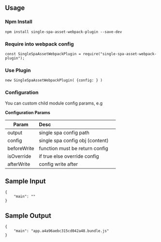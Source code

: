 ## Usage

### Npm Install
```
npm install single-spa-asset-webpack-plugin --save-dev
```

### Require into webpack config
```
const SingleSpaAssetWebpackPlugin = require("single-spa-asset-webpack-plugin");
```

### Use Plugin
```
new SingleSpaAssetWebpackPlugin( {config: } )
```

### Configuration

You can custom child module config params, e.g

**Configuration Params**

| Param      | Desc    |    |
| --------   | :-----   | :----: |
| output             | single spa  config path           |       |
| config             | single spa config obj (content)   |      |
| beforeWrite        | function must be return config    |       |
| isOverride         |  if true else override config     |       |
| afterWrite         | config write after                |       |

## Sample Input

```
{
    "main": ""
}
```

## Sample Output

```
{
    "main": "app.a4a96aebc315cd042a48.bundle.js"
}
```